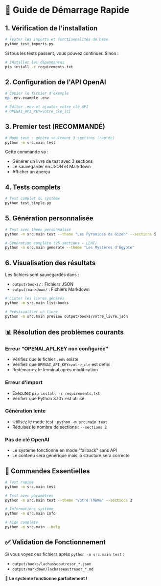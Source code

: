 # 🚀 Guide de Démarrage Rapide

## 1. Vérification de l'installation

```bash
# Tester les imports et fonctionnalités de base
python test_imports.py
```

Si tous les tests passent, vous pouvez continuer. Sinon :

```bash
# Installer les dépendances
pip install -r requirements.txt
```

## 2. Configuration de l'API OpenAI

```bash
# Copier le fichier d'exemple
cp .env.example .env

# Éditer .env et ajouter votre clé API
# OPENAI_API_KEY=votre_cle_ici
```

## 3. Premier test (RECOMMANDÉ)

```bash
# Mode test : génère seulement 3 sections (rapide)
python -m src.main test
```

Cette commande va :
- Générer un livre de test avec 3 sections
- Le sauvegarder en JSON et Markdown
- Afficher un aperçu

## 4. Tests complets

```bash
# Test complet du système
python test_simple.py
```

## 5. Génération personnalisée

```bash
# Test avec thème personnalisé
python -m src.main test --theme "Les Pyramides de Gizeh" --sections 5

# Génération complète (95 sections - LENT)
python -m src.main generate --theme "Les Mystères d'Égypte"
```

## 6. Visualisation des résultats

Les fichiers sont sauvegardés dans :
- `output/books/` : Fichiers JSON
- `output/markdown/` : Fichiers Markdown

```bash
# Lister les livres générés
python -m src.main list-books

# Prévisualiser un livre
python -m src.main preview output/books/votre_livre.json
```

## 📊 Résolution des problèmes courants

### Erreur "OPENAI_API_KEY non configurée"
- Vérifiez que le fichier `.env` existe
- Vérifiez que `OPENAI_API_KEY=votre_cle` est défini
- Redémarrez le terminal après modification

### Erreur d'import
- Exécutez `pip install -r requirements.txt`
- Vérifiez que Python 3.10+ est utilisé

### Génération lente
- Utilisez le mode test : `python -m src.main test`
- Réduisez le nombre de sections : `--sections 2`

### Pas de clé OpenAI
- Le système fonctionne en mode "fallback" sans API
- Le contenu sera générique mais la structure sera correcte

## 🎯 Commandes Essentielles

```bash
# Test rapide
python -m src.main test

# Test avec paramètres
python -m src.main test --theme "Votre Thème" --sections 3

# Informations système
python -m src.main info

# Aide complète
python -m src.main --help
```

## ✅ Validation de Fonctionnement

Si vous voyez ces fichiers après `python -m src.main test` :
- `output/books/lachasseautresor_*.json`
- `output/markdown/lachasseautresor_*.md`

🎉 **Le système fonctionne parfaitement !**